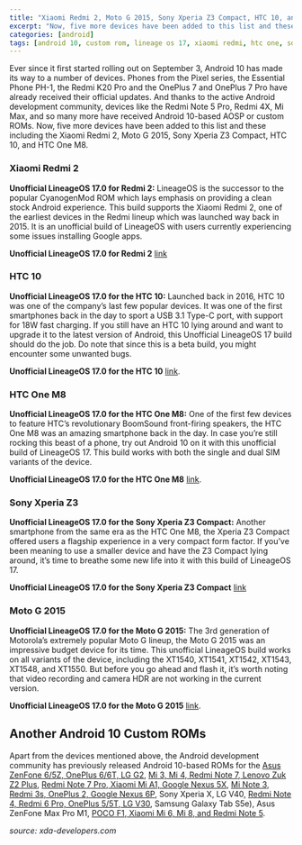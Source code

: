 ```yaml
---
title: "Xiaomi Redmi 2, Moto G 2015, Sony Xperia Z3 Compact, HTC 10, and HTC One M8 receive Android 10 custom ROMs"
excerpt: "Now, five more devices have been added to this list and these including the Xiaomi Redmi 2, Moto G 2015, Sony Xperia Z3 Compact, HTC 10, and HTC One M8."
categories: [android]
tags: [android 10, custom rom, lineage os 17, xiaomi redmi, htc one, sony xperia, moto g]
---
```


Ever since it first started rolling out on September 3, Android 10 has made its way to a number of devices. Phones from the Pixel series, the Essential Phone PH-1, the Redmi K20 Pro and the OnePlus 7 and OnePlus 7 Pro have already received their official updates. And thanks to the active Android development community, devices like the Redmi Note 5 Pro, Redmi 4X, Mi Max, and so many more have received Android 10-based AOSP or custom ROMs. Now, five more devices have been added to this list and these including the Xiaomi Redmi 2, Moto G 2015, Sony Xperia Z3 Compact, HTC 10, and HTC One M8.

### Xiaomi Redmi 2

**Unofficial LineageOS 17.0 for Redmi 2:** LineageOS is the successor to the popular CyanogenMod ROM which lays emphasis on providing a clean stock Android experience. This build supports the Xiaomi Redmi 2, one of the earliest devices in the Redmi lineup which was launched way back in 2015. It is an unofficial build of LineageOS with users currently experiencing some issues installing Google apps.

**Unofficial LineageOS 17.0 for Redmi 2** [link](https://forum.xda-developers.com/redmi-2/development/rom-lineageos-17-0-t3975991)

### HTC 10

**Unofficial LineageOS 17.0 for the HTC 10:** Launched back in 2016, HTC 10 was one of the company’s last few popular devices. It was one of the first smartphones back in the day to sport a USB 3.1 Type-C port, with support for 18W fast charging. If you still have an HTC 10 lying around and want to upgrade it to the latest version of Android, this Unofficial LineageOS 17 build should do the job. Do note that since this is a beta build, you might encounter some unwanted bugs.

**Unofficial LineageOS 17.0 for the HTC 10** [link](https://forum.xda-developers.com/htc-10/development/rom-lineageos-17-0-unofficial-builds-pme-t3976079).

### HTC One M8

**Unofficial LineageOS 17.0 for the HTC One M8:** One of the first few devices to feature HTC’s revolutionary BoomSound front-firing speakers, the HTC One M8 was an amazing smartphone back in the day. In case you’re still rocking this beast of a phone, try out Android 10 on it with this unofficial build of LineageOS 17. This build works with both the single and dual SIM variants of the device.

**Unofficial LineageOS 17.0 for the HTC One M8** [link](https://forum.xda-developers.com/htc-one-m8/development/rom-lineageos-17-0-nightlies-htc-one-m8-t3976989).

### Sony Xperia Z3

**Unofficial LineageOS 17.0 for the Sony Xperia Z3 Compact:** Another smartphone from the same era as the HTC One M8, the Xperia Z3 Compact offered users a flagship experience in a very compact form factor. If you’ve been meaning to use a smaller device and have the Z3 Compact lying around, it’s time to breathe some new life into it with this build of LineageOS 17.

**Unofficial LineageOS 17.0 for the Sony Xperia Z3 Compact** [link](https://forum.xda-developers.com/z3-compact/orig-development/10-lineageos-17-0-z3c-t3976529)

### Moto G 2015

**Unofficial LineageOS 17.0 for the Moto G 2015:** The 3rd generation of Motorola’s extremely popular Moto G lineup, the Moto G 2015 was an impressive budget device for its time. This unofficial LineageOS build works on all variants of the device, including the XT1540, XT1541, XT1542, XT1543, XT1548, and XT1550. But before you go ahead and flash it, it’s worth noting that video recording and camera HDR are not working in the current version.

**Unofficial LineageOS 17.0 for the Moto G 2015** [link](https://forum.xda-developers.com/2015-moto-g/development/rom-lineageos-17-0-t3977227).

## Another Android 10 Custom ROMs

Apart from the devices mentioned above, the Android development community has previously released Android 10-based ROMs for the [Asus ZenFone 6/5Z, OnePlus 6/6T, LG G2](/), [Mi 3, Mi 4, Redmi Note 7, Lenovo Zuk Z2 Plus](/), [Redmi Note 7 Pro, Xiaomi Mi A1, Google Nexus 5X](/), [Mi Note 3, Redmi 3s, OnePlus 2, Google Nexus 6P](https://catetan.istimiwir.host/android/android-10-custom-roms-for-mi-note-3-oneplus-2-nexus-6p-xperi-x-lg-v40/), Sony Xperia X, LG V40, [Redmi Note 4, Redmi 6 Pro, OnePlus 5/5T, LG V30](https://catetan.istimiwir.host/android/android-10-custom-roms-for-redmi-note-4-redmi-6-pro-oneplus-5-5t-lg-v30-galaxy-tab-s5e/), Samsung Galaxy Tab S5e), Asus ZenFone Max Pro M1, [POCO F1, Xiaomi Mi 6, Mi 8, and Redmi Note 5](https://catetan.istimiwir.host/android/android-10-custom-roms-for-poco-f1-mi-6-mi-8-redmi-5-plus/).

_source: xda-developers.com_
